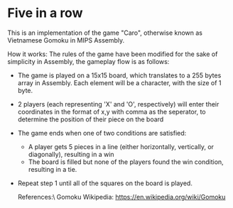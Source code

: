 Five in a row
==============

This is an implementation of the game "Caro", otherwise known as Vietnamese Gomoku in MIPS Assembly.

How it works:
The rules of the game have been modified for the sake of simplicity in Assembly, the gameplay flow is as follows:
- The game is played on a 15x15 board, which translates to a 255 bytes array in Assembly. Each element will be a character, with the size of 1 byte.
- 2 players (each representing 'X' and 'O', respectively) will enter their coordinates in the format of x,y with comma as the seperator, to determine the position of their piece on the board
- The game ends when one of two conditions are satisfied:
  - A player gets 5 pieces in a line (either horizontally, vertically, or diagonally), resulting in a win
  - The board is filled but none of the players found the win condition, resulting in a tie.
- Repeat step 1 until all of the squares on the board is played.

  References:\\
  Gomoku Wikipedia: https://en.wikipedia.org/wiki/Gomoku
  
